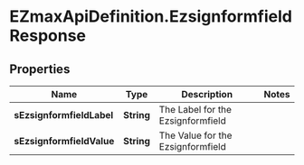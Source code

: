 # EZmaxApiDefinition.EzsignformfieldResponse

## Properties

Name | Type | Description | Notes
------------ | ------------- | ------------- | -------------
**sEzsignformfieldLabel** | **String** | The Label for the Ezsignformfield | 
**sEzsignformfieldValue** | **String** | The Value for the Ezsignformfield | 


